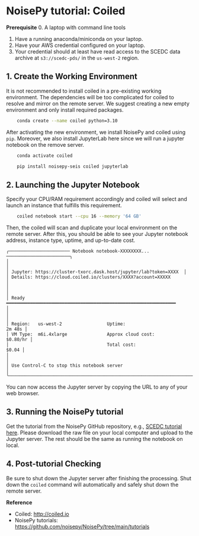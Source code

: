 # NoisePy tutorial: Coiled

__Prerequisite__
0. A laptop with command line tools
1. Have a running anaconda/miniconda on your laptop.
2. Have your AWS credential configured on your laptop.
3. Your credential should at least have read access to the SCEDC data archive at `s3://scedc-pds/` in the `us-west-2` region.


## 1. Create the Working Environment 
It is not recommended to install coiled in a pre-existing working environment. The dependencies will be too complicated for coiled to resolve and mirror on the remote server. We suggest creating a new empty environment and only install required packages.
```bash
    conda create --name coiled python=3.10
```

After activating the new environment, we install NoisePy and coiled using `pip`. Moreover, we also install JupyterLab here since we will run a jupyter notebook on the remove server. 
```bash
    conda activate coiled

    pip install noisepy-seis coiled jupyterlab
```

## 2. Launching the Jupyter Notebook
Specify your CPU/RAM requirement accordingly and coiled will select and launch an instance that fulfills this requirement. 
```bash
    coiled notebook start --cpu 16 --memory '64 GB'
```
Then, the coiled will scan and duplicate your local environment on the remote server. After this, you should be able to see your Jupyter notebook address, instance type, uptime, and up-to-date cost.
```
╭─────────────────────── Notebook notebook-XXXXXXXX... ────────────────────────╮
│                                                                              │
│ Jupyter: https://cluster-txorc.dask.host/jupyter/lab?token=XXXX  │
│ Details: https://cloud.coiled.io/clusters/XXXX?account=XXXXX            │
│                                                                              │
│ Ready  ━━━━━━━━━━━━━━━━━━━━━━━━━━━━━━━━━━━━━━━━━━━━━━━━━━━━━━━━━━━━━━━━      │
│                                                                              │
│ Region:   us-west-2                 Uptime:                           2m 48s │
│ VM Type:  m6i.4xlarge               Approx cloud cost:              $0.80/hr │
│                                     Total cost:                        $0.04 │
│                                                                              │
│ Use Control-C to stop this notebook server                                   │
╰──────────────────────────────────────────────────────────────────────────────╯
```

You can now access the Jupyter server by copying the URL to any of your web browser.

## 3. Running the NoisePy tutorial
Get the tutorial from the NoisePy GitHub repository, e.g., [SCEDC tutorial here](https://github.com/noisepy/NoisePy/blob/main/tutorials/noisepy_scedc_tutorial.ipynb). 
Please download the raw file on your local computer and upload to the Jupyter server. The rest should be the same as running the notebook on local.

## 4. Post-tutorial Checking
Be sure to shut down the Jupyter server after finishing the processing. Shut down the `coiled` command will automatically and safely shut down the remote server. 

__Reference__
* Coiled: http://coiled.io
* NoisePy tutorials: https://github.com/noisepy/NoisePy/tree/main/tutorials